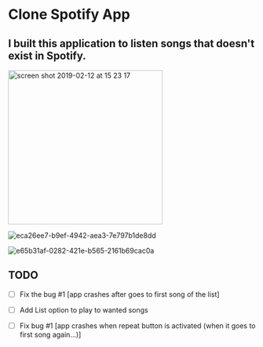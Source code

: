 # Clone Spotify App

## I built this application to listen songs that doesn't exist in Spotify.

<img width="314" alt="screen shot 2019-02-12 at 15 23 17" src="https://user-images.githubusercontent.com/25078625/52635158-334ddd80-2eda-11e9-99b6-5127d2390e27.png">

![eca26ee7-b9ef-4942-aea3-7e797b1de8dd](https://user-images.githubusercontent.com/25078625/50541566-a6fd8a80-0bb9-11e9-8c80-4cec48f8caa7.GIF)

![e65b31af-0282-421e-b565-2161b69cac0a](https://user-images.githubusercontent.com/25078625/50541580-ecba5300-0bb9-11e9-9984-3646824b8802.GIF)


## TODO 
- [ ] Fix the bug #1 [app crashes after goes to first song of the list]
- [ ] Add List option to play to wanted songs
- [ ] Fix bug #1 [app crashes when repeat button is activated (when it goes to first song again...)]


